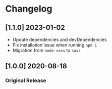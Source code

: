 # Changelog

## [1.1.0] 2023-01-02

- Update dependencies and devDependencies
- Fix installation issue when running `npm i`
- Migration from `node-sass` to `sass`

## [1.0.0] 2020-08-18
### Original Release
